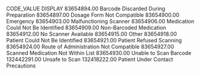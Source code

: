 CODE_VALUE	DISPLAY
   83654894.00	Barcode Discarded During Preparation
   83654897.00	Dosage Form Not Compatible
   83654900.00	Emergency
   83654903.00	Malfunctioning Scanner
   83654906.00	Medication Could Not Be Identified
   83654909.00	Non-Barcoded Medication
   83654912.00	No Scanner Available
   83654915.00	Other
   83654918.00	Patient Could Not Be Identified
   83654921.00	Patient Refused Scanning
   83654924.00	Route of Administration Not Compatible
   83654927.00	Scanned Medication Not Within List
   83654930.00	Unable to Scan Barcode
  132442291.00	Unsafe to Scan
  132418222.00	Patient Under Contact Precautions
